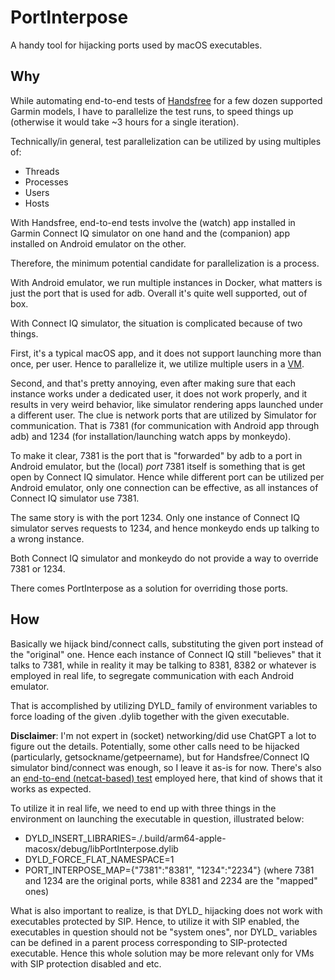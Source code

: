 # PortInterpose

A handy tool for hijacking ports used by macOS executables.

## Why

While automating end-to-end tests of [Handsfree](https://github.com/grigorye/Handsfree) for a few dozen supported Garmin models, I have to parallelize the test runs, to speed things up (otherwise it would take ~3 hours for a single iteration).

Technically/in general, test parallelization can be utilized by using multiples of:

-   Threads
-   Processes
-   Users
-   Hosts

With Handsfree, end-to-end tests involve the (watch) app installed in Garmin Connect IQ simulator on one hand and the (companion) app installed on Android emulator on the other.

Therefore, the minimum potential candidate for parallelization is a process.

With Android emulator, we run multiple instances in Docker, what matters is just the port that is used for adb. Overall it's quite well supported, out of box.

With Connect IQ simulator, the situation is complicated because of two things.

First, it's a typical macOS app, and it does not support launching more than once, per user. Hence to parallelize it, we utilize multiple users in a [VM](https://github.com/cirruslabs/orchard).

Second, and that's pretty annoying, even after making sure that each instance works under a dedicated user, it does not work properly, and it results in very weird behavior, like simulator rendering apps launched under a different user. The clue is network ports that are utilized by Simulator for communication. That is 7381 (for communication with Android app through adb) and 1234 (for installation/launching watch apps by monkeydo).

To make it clear, 7381 is the port that is "forwarded" by adb to a port in Android emulator, but the (local) _port_ 7381 itself is something that is get open by Connect IQ simulator. Hence while different port can be utilized per Android emulator, only one connection can be effective, as all instances of Connect IQ simulator use 7381.

The same story is with the port 1234. Only one instance of Connect IQ simulator serves requests to 1234, and hence monkeydo ends up talking to a wrong instance.

Both Connect IQ simulator and monkeydo do not provide a way to override 7381 or 1234.

There comes PortInterpose as a solution for overriding those ports.

## How

Basically we hijack bind/connect calls, substituting the given port instead of the "original" one. Hence each instance of Connect IQ still "believes" that it talks to 7381, while in reality it may be talking to 8381, 8382 or whatever is employed in real life, to segregate communication with each Android emulator.

That is accomplished by utilizing DYLD_ family of environment variables to force loading of the given .dylib together with the given executable.

**Disclaimer**: I'm not expert in (socket) networking/did use ChatGPT a lot to figure out the details. Potentially, some other calls need to be hijacked (particularly, getsockname/getpeername), but for Handsfree/Connect IQ simulator bind/connect was enough, so I leave it as-is for now. There's also an [end-to-end (netcat-based) test](Tests/PortInterposeTests/Scripts/TestInterpose) employed here, that kind of shows that it works as expected.

To utilize it in real life, we need to end up with three things in the environment on launching the executable in question, illustrated below:

-   DYLD_INSERT_LIBRARIES=./.build/arm64-apple-macosx/debug/libPortInterpose.dylib
-   DYLD_FORCE_FLAT_NAMESPACE=1
-   PORT_INTERPOSE_MAP={"7381":"8381", "1234":"2234"} (where 7381 and 1234 are the original ports, while 8381 and 2234 are the "mapped" ones)

What is also important to realize, is that DYLD_ hijacking does not work with executables protected by SIP. Hence, to utilize it with SIP enabled, the executables in question should not be "system ones", nor DYLD_ variables can be defined in a parent process corresponding to SIP-protected executable. Hence this whole solution may be more relevant only for VMs with SIP protection disabled and etc.

